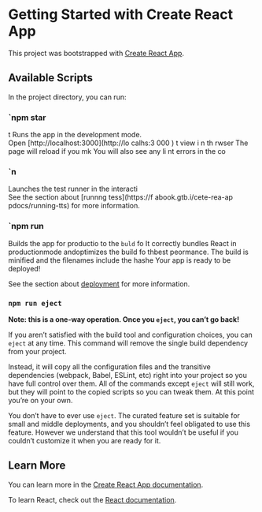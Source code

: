 # Getting Started with Create React App

This project was bootstrapped with [Create React App](https://github.com/facebook/create-react-app).

## Available Scripts

In the project directory, you can run:
### `npm star
t
Runs the app in the development mode.   
Open [http://localhost:3000](http://lo calhs:3 000  ) t view       i n th rwser 
The page will reload if you mk 
You will also see any li nt errors in the  co 
### `n
Launches the test runner in the interacti  
See the section about [runnng tess](https://f abook.gtb.i/cete-rea-ap pdocs/running-tts) for more information.
### `npm run 
Builds the app for productio to the `buld` fo
It correctly bundles React in productionmode andoptimizes the build fo thbest peormance.
The build is minified and the filenames include the hashe
Your app is ready to be deployed!

See the section about [deployment](https://facebook.github.io/create-react-app/docs/deployment) for more information.

### `npm run eject`

**Note: this is a one-way operation. Once you `eject`, you can’t go back!**

If you aren’t satisfied with the build tool and configuration choices, you can `eject` at any time. This command will remove the single build dependency from your project.

Instead, it will copy all the configuration files and the transitive dependencies (webpack, Babel, ESLint, etc) right into your project so you have full control over them. All of the commands except `eject` will still work, but they will point to the copied scripts so you can tweak them. At this point you’re on your own.

You don’t have to ever use `eject`. The curated feature set is suitable for small and middle deployments, and you shouldn’t feel obligated to use this feature. However we understand that this tool wouldn’t be useful if you couldn’t customize it when you are ready for it.

## Learn More

You can learn more in the [Create React App documentation](https://facebook.github.io/create-react-app/docs/getting-started).

To learn React, check out the [React documentation](https://reactjs.org/).
